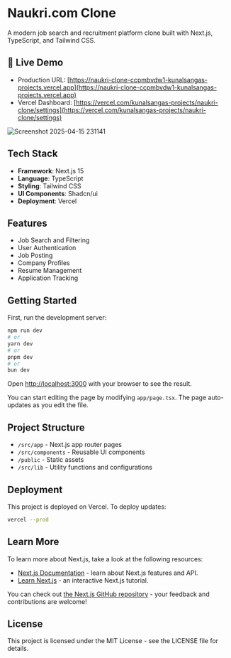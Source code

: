 # Naukri.com Clone

A modern job search and recruitment platform clone built with Next.js, TypeScript, and Tailwind CSS.

## 🚀 Live Demo

- Production URL: [https://naukri-clone-ccpmbvdw1-kunalsangas-projects.vercel.app](https://naukri-clone-ccpmbvdw1-kunalsangas-projects.vercel.app)
- Vercel Dashboard: [https://vercel.com/kunalsangas-projects/naukri-clone/settings](https://vercel.com/kunalsangas-projects/naukri-clone/settings)


![Screenshot 2025-04-15 231141](https://github.com/user-attachments/assets/3d872b37-cc81-44f2-a839-5499c9b33a2d)


## Tech Stack

- **Framework**: Next.js 15
- **Language**: TypeScript
- **Styling**: Tailwind CSS
- **UI Components**: Shadcn/ui
- **Deployment**: Vercel

## Features

- Job Search and Filtering
- User Authentication
- Job Posting
- Company Profiles
- Resume Management
- Application Tracking

## Getting Started

First, run the development server:

```bash
npm run dev
# or
yarn dev
# or
pnpm dev
# or
bun dev
```

Open [http://localhost:3000](http://localhost:3000) with your browser to see the result.

You can start editing the page by modifying `app/page.tsx`. The page auto-updates as you edit the file.

## Project Structure

- `/src/app` - Next.js app router pages
- `/src/components` - Reusable UI components
- `/public` - Static assets
- `/src/lib` - Utility functions and configurations

## Deployment

This project is deployed on Vercel. To deploy updates:

```bash
vercel --prod
```

## Learn More

To learn more about Next.js, take a look at the following resources:

- [Next.js Documentation](https://nextjs.org/docs) - learn about Next.js features and API.
- [Learn Next.js](https://nextjs.org/learn) - an interactive Next.js tutorial.

You can check out [the Next.js GitHub repository](https://github.com/vercel/next.js) - your feedback and contributions are welcome!

## License

This project is licensed under the MIT License - see the LICENSE file for details.
